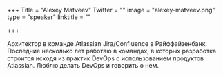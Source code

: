 +++
Title = "Alexey Matveev"
Twitter = ""
image = "alexey-matveev.png"
type = "speaker"
linktitle = ""

+++

Архитектор в команде Atlassian Jira/Confluence в Райффайзенбанк. Последние несколько лет работаю в командах, в которых разработка строится исходя из практик DevOps с использованием продуктов Atlassian. Люблю делать DevOps и говорить о нем.

